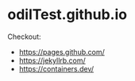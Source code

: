 # odilTest.github.io

Checkout:
- https://pages.github.com/ 
- https://jekyllrb.com/
- https://containers.dev/